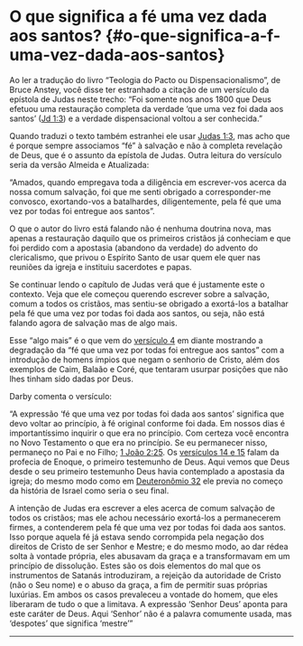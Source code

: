 # O que significa a fé uma vez dada aos santos? {#o-que-significa-a-f-uma-vez-dada-aos-santos}

Ao ler a tradução do livro “Teologia do Pacto ou Dispensacionalismo”, de Bruce Anstey, você disse ter estranhado a citação de um versículo da epístola de Judas neste trecho: “Foi somente nos anos 1800 que Deus efetuou uma restauração completa da verdade ‘que uma vez foi dada aos santos’ ([Jd 1:3](http://bibliaonline.com.br/acf/jd/1/3)) e a verdade dispensacional voltou a ser conhecida.”

Quando traduzi o texto também estranhei ele usar [Judas 1:3](http://bibliaonline.com.br/acf/jd/1/3), mas acho que é porque sempre associamos “fé” à salvação e não à completa revelação de Deus, que é o assunto da epístola de Judas. Outra leitura do versículo seria da versão Almeida e Atualizada:

“Amados, quando empregava toda a diligência em escrever-vos acerca da nossa comum salvação, foi que me senti obrigado a corresponder-me convosco, exortando-vos a batalhardes, diligentemente, pela fé que uma vez por todas foi entregue aos santos”.

O que o autor do livro está falando não é nenhuma doutrina nova, mas apenas a restauração daquilo que os primeiros cristãos já conheciam e que foi perdido com a apostasia (abandono da verdade) do advento do clericalismo, que privou o Espírito Santo de usar quem ele quer nas reuniões da igreja e instituiu sacerdotes e papas.

Se continuar lendo o capítulo de Judas verá que é justamente este o contexto. Veja que ele começou querendo escrever sobre a salvação, comum a todos os cristãos, mas sentiu-se obrigado a exortá-los a batalhar pela fé que uma vez por todas foi dada aos santos, ou seja, não está falando agora de salvação mas de algo mais.

Esse “algo mais” é o que vem do [versículo 4](http://bibliaonline.com.br/acf/jd/1/4) em diante mostrando a degradação da “fé que uma vez por todas foi entregue aos santos” com a introdução de homens ímpios que negam o senhorio de Cristo, além dos exemplos de Caim, Balaão e Coré, que tentaram usurpar posições que não lhes tinham sido dadas por Deus.

Darby comenta o versículo:

“A expressão ‘fé que uma vez por todas foi dada aos santos’ significa que devo voltar ao princípio, à fé original conforme foi dada. Em nossos dias é importantíssimo inquirir o que era no princípio. Com certeza você encontra no Novo Testamento o que era no princípio. Se eu permanecer nisso, permaneço no Pai e no Filho; [1 João 2:25](http://bibliaonline.com.br/acf/1jo/2/25). Os [versículos 14 e 15](http://bibliaonline.com.br/acf/jd/1/14-15) falam da profecia de Enoque, o primeiro testemunho de Deus. Aqui vemos que Deus desde o seu primeiro testemunho Deus havia contemplado a apostasia da igreja; do mesmo modo como em [Deuteronômio 32](http://bibliaonline.com.br/acf/dt/32) ele previa no começo da história de Israel como seria o seu final.

A intenção de Judas era escrever a eles acerca de comum salvação de todos os cristãos; mas ele achou necessário exortá-los a permanecerem firmes, a contenderem pela fé que uma vez por todas foi dada aos santos. Isso porque aquela fé já estava sendo corrompida pela negação dos direitos de Cristo de ser Senhor e Mestre; e do mesmo modo, ao dar rédea solta à vontade própria, eles abusavam da graça e a transformavam em um princípio de dissolução. Estes são os dois elementos do mal que os instrumentos de Satanás introduziram, a rejeição da autoridade de Cristo (não o Seu nome) e o abuso da graça, a fim de permitir suas próprias luxúrias. Em ambos os casos prevaleceu a vontade do homem, que eles liberaram de tudo o que a limitava. A expressão ‘Senhor Deus’ aponta para este caráter de Deus. Aqui ‘Senhor’ não é a palavra comumente usada, mas ‘despotes’ que significa ‘mestre’”

*****